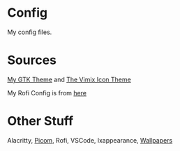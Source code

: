 # Config
My config files.

# Sources
[My GTK Theme](https://github.com/Mespyr/blue-vimix-gtk-theme) and [The Vimix Icon Theme](https://github.com/vinceliuice/vimix-icon-theme)

My Rofi Config is from [here](https://github.com/TheRealKizu/dotfiles)


# Other Stuff
Alacritty, [Picom](https://github.com/jonaburg/picom), Rofi, VSCode, lxappearance, [Wallpapers](wall/)